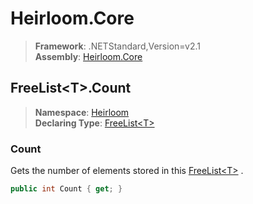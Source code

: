 # Heirloom.Core

> **Framework**: .NETStandard,Version=v2.1  
> **Assembly**: [Heirloom.Core][0]  

## FreeList\<T>.Count

> **Namespace**: [Heirloom][0]  
> **Declaring Type**: [FreeList\<T>][1]  

### Count

Gets the number of elements stored in this [FreeList\<T>][1] .

```cs
public int Count { get; }
```

[0]: ../../../Heirloom.Core.md
[1]: ../FreeList[T].md
